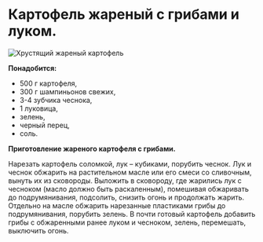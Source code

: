 # Картофель жареный с грибами и луком.

![Хрустящий жареный картофель](/images/Kulinar/Second/hrust_kartofel_3.jpg 'Хрустящий жареный картофель')

**Понадобится:**

- 500 г картофеля,
- 300 г шампиньонов свежих,
- 3-4 зубчика чеснока,
- 1 луковица,
- зелень,
- черный перец,
- соль.

**Приготовление жареного картофеля с грибами.**

Нарезать картофель соломкой, лук – кубиками, порубить чеснок. Лук и чеснок обжарить на растительном масле или его смеси со сливочным, вынуть их из сковороды. Выложить в сковороду, где жарились лук с чесноком (масло должно быть раскаленным), помешивая обжаривать до подрумянивания, подсолить, снизить огонь и продолжать жарить. Отдельно на масле обжарить нарезанные пластиками грибы до подрумянивания, порубить зелень. В почти готовый картофель добавить грибы с обжаренными ранее луком и чесноком, зелень, перемешать, выключить огонь.
